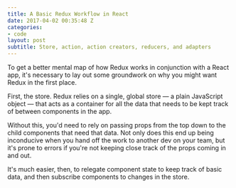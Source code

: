 ```yaml
---
title: A Basic Redux Workflow in React
date: 2017-04-02 00:35:48 Z
categories:
- code
layout: post
subtitle: Store, action, action creators, reducers, and adapters
---
```


To get a better mental map of how Redux works in conjunction with a React app, it's necessary to lay out some groundwork on why you might want Redux in the first place.

First, the store. Redux relies on a single, global store — a plain JavaScript object — that acts as a container for all the data that needs to be kept track of between components in the app.

Without this, you'd need to rely on passing props from the top down to the child components that need that data. Not only does this end up being inconducive when you hand off the work to another dev on your team, but it's prone to errors if you're not keeping close track of the props coming in and out.

It's much easier, then, to relegate component state to keep track of basic data, and then subscribe components to changes in the store.
